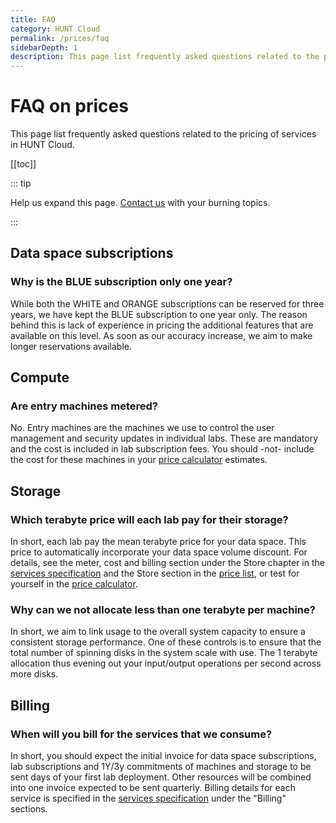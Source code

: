 ```yaml
---
title: FAQ
category: HUNT Cloud
permalink: /prices/faq
sidebarDepth: 1
description: This page list frequently asked questions related to the pricing of services in HUNT Cloud.
---
```


# FAQ on prices

This page list frequently asked questions related to the pricing of services in HUNT Cloud.

[[toc]]

::: tip 

Help us expand this page. [Contact us](/contact) with your burning topics.

:::

## Data space subscriptions

### Why is the BLUE subscription only one year? 

While both the WHITE and ORANGE subscriptions can be reserved for three years, we have kept the BLUE subscription to one year only. The reason behind this is lack of experience in pricing the additional features that are available on this level. As soon as our accuracy increase, we aim to make longer reservations available.

## Compute

### Are entry machines metered? 

No. Entry machines are the machines we use to control the user management and security updates in individual labs. These are mandatory and the cost is included in lab subscription fees. You should -not- include the cost for these machines in your [price calculator](/prices/calculator/) estimates.


## Storage

### Which terabyte price will each lab pay for their storage? 

In short, each lab pay the mean terabyte price for your data space. This price to automatically incorporate your data space volume discount. For details, see the meter, cost and billing section under the Store chapter in the [services specification](/services/specifications/) and the Store section in the [price list](/prices/pricelist/), or test for yourself in the [price calculator](/prices/calculator/). 

### Why can we not allocate less than one terabyte per machine? 

In short, we aim to link usage to the overall system capacity to ensure a consistent storage performance. One of these controls is to ensure that the total number of spinning disks in the system scale with use. The 1 terabyte allocation thus evening out your input/output operations per second across more disks.

## Billing 

### When will you bill for the services that we consume? 

In short, you should expect the initial invoice for data space subscriptions, lab subscriptions and 1Y/3y commitments of machines and storage to be sent days of your first lab deployment. Other resources will be combined into one invoice expected to be sent quarterly. Billing details for each service is specified in the [services specification](/services/specifications/) under the "Billing" sections. 

